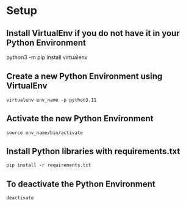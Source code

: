 # Setup
## Install VirtualEnv if you do not have it in your Python Environment
python3 -m pip install virtualenv
## Create a new Python Environment using VirtualEnv
```
virtualenv env_name -p python3.11
```
## Activate the new Python Environment
```
source env_name/bin/activate
```
## Install Python libraries with requirements.txt
```
pip install -r requirements.txt
```
## To deactivate the Python Environment
```
deactivate
```
